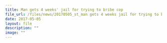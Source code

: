 ```yaml
---
title: Man gets 4 weeks' jail for trying to bribe cop
file_url: /files/news/20170505_st_man gets 4 weeks jail for trying to bribe cop.pdf
date: 2017-05-05
layout: file
description: ""
image: ""
---
```

